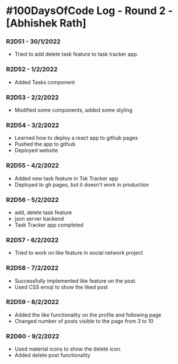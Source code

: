 # #100DaysOfCode Log - Round 2 - [Abhishek Rath]


### R2D51 - 30/1/2022
- Tried to add delete task feature to task tracker app.

### R2D52 - 1/2/2022
- Added Tasks component

### R2D53 - 2/2/2022
- Modified some components, added some styling

### R2D54 - 3/2/2022
- Learned how to deploy a react app to github pages
- Pushed the app to github
- Deployed website

### R2D55 - 4/2/2022
- Added new task feature in Tsk Tracker app
- Deployed to gh pages, but it doesn't work in production

### R2D56 - 5/2/2022
- add, delete task feature
- json server backend
- Task Tracker app completed

### R2D57 - 6/2/2022
- Tried to work on like feature in social network project

### R2D58 - 7/2/2022
- Successfully implemented like feature on the post.
- Used CSS emoji to show the liked post

### R2D59 - 8/2/2022
- Added the like functionality on the profile and following page
- Changed number of posts visible to the page from 3 to 10

### R2D60 - 9/2/2022
- Used material icons to show the delete icon.
- Added delete post functionality
